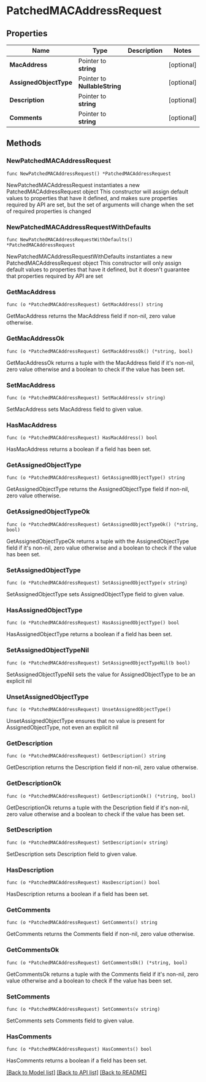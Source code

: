 # PatchedMACAddressRequest

## Properties

Name | Type | Description | Notes
------------ | ------------- | ------------- | -------------
**MacAddress** | Pointer to **string** |  | [optional] 
**AssignedObjectType** | Pointer to **NullableString** |  | [optional] 
**Description** | Pointer to **string** |  | [optional] 
**Comments** | Pointer to **string** |  | [optional] 

## Methods

### NewPatchedMACAddressRequest

`func NewPatchedMACAddressRequest() *PatchedMACAddressRequest`

NewPatchedMACAddressRequest instantiates a new PatchedMACAddressRequest object
This constructor will assign default values to properties that have it defined,
and makes sure properties required by API are set, but the set of arguments
will change when the set of required properties is changed

### NewPatchedMACAddressRequestWithDefaults

`func NewPatchedMACAddressRequestWithDefaults() *PatchedMACAddressRequest`

NewPatchedMACAddressRequestWithDefaults instantiates a new PatchedMACAddressRequest object
This constructor will only assign default values to properties that have it defined,
but it doesn't guarantee that properties required by API are set

### GetMacAddress

`func (o *PatchedMACAddressRequest) GetMacAddress() string`

GetMacAddress returns the MacAddress field if non-nil, zero value otherwise.

### GetMacAddressOk

`func (o *PatchedMACAddressRequest) GetMacAddressOk() (*string, bool)`

GetMacAddressOk returns a tuple with the MacAddress field if it's non-nil, zero value otherwise
and a boolean to check if the value has been set.

### SetMacAddress

`func (o *PatchedMACAddressRequest) SetMacAddress(v string)`

SetMacAddress sets MacAddress field to given value.

### HasMacAddress

`func (o *PatchedMACAddressRequest) HasMacAddress() bool`

HasMacAddress returns a boolean if a field has been set.

### GetAssignedObjectType

`func (o *PatchedMACAddressRequest) GetAssignedObjectType() string`

GetAssignedObjectType returns the AssignedObjectType field if non-nil, zero value otherwise.

### GetAssignedObjectTypeOk

`func (o *PatchedMACAddressRequest) GetAssignedObjectTypeOk() (*string, bool)`

GetAssignedObjectTypeOk returns a tuple with the AssignedObjectType field if it's non-nil, zero value otherwise
and a boolean to check if the value has been set.

### SetAssignedObjectType

`func (o *PatchedMACAddressRequest) SetAssignedObjectType(v string)`

SetAssignedObjectType sets AssignedObjectType field to given value.

### HasAssignedObjectType

`func (o *PatchedMACAddressRequest) HasAssignedObjectType() bool`

HasAssignedObjectType returns a boolean if a field has been set.

### SetAssignedObjectTypeNil

`func (o *PatchedMACAddressRequest) SetAssignedObjectTypeNil(b bool)`

 SetAssignedObjectTypeNil sets the value for AssignedObjectType to be an explicit nil

### UnsetAssignedObjectType
`func (o *PatchedMACAddressRequest) UnsetAssignedObjectType()`

UnsetAssignedObjectType ensures that no value is present for AssignedObjectType, not even an explicit nil
### GetDescription

`func (o *PatchedMACAddressRequest) GetDescription() string`

GetDescription returns the Description field if non-nil, zero value otherwise.

### GetDescriptionOk

`func (o *PatchedMACAddressRequest) GetDescriptionOk() (*string, bool)`

GetDescriptionOk returns a tuple with the Description field if it's non-nil, zero value otherwise
and a boolean to check if the value has been set.

### SetDescription

`func (o *PatchedMACAddressRequest) SetDescription(v string)`

SetDescription sets Description field to given value.

### HasDescription

`func (o *PatchedMACAddressRequest) HasDescription() bool`

HasDescription returns a boolean if a field has been set.

### GetComments

`func (o *PatchedMACAddressRequest) GetComments() string`

GetComments returns the Comments field if non-nil, zero value otherwise.

### GetCommentsOk

`func (o *PatchedMACAddressRequest) GetCommentsOk() (*string, bool)`

GetCommentsOk returns a tuple with the Comments field if it's non-nil, zero value otherwise
and a boolean to check if the value has been set.

### SetComments

`func (o *PatchedMACAddressRequest) SetComments(v string)`

SetComments sets Comments field to given value.

### HasComments

`func (o *PatchedMACAddressRequest) HasComments() bool`

HasComments returns a boolean if a field has been set.


[[Back to Model list]](../README.md#documentation-for-models) [[Back to API list]](../README.md#documentation-for-api-endpoints) [[Back to README]](../README.md)


